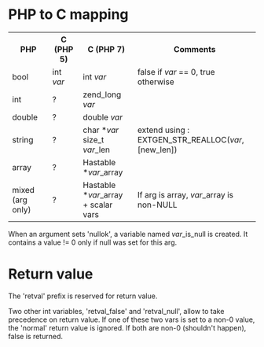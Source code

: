 # PHP to C mapping

<table>

<tr>
<th>PHP</td>
<th>C (PHP 5)</td>
<th>C (PHP 7)</td>
<th>Comments
</tr>

<tr>
<td>bool</td>
<td>int <i>var</i></td>
<td>int <i>var</i></td>
<td>false if <i>var</i> == 0, true otherwise
</tr>

<tr>
<td>int</td>
<td>?</i></td>
<td>zend_long <i>var</i></td>
<td>&nbsp;</td>
</tr>

<tr>
<td>double</i></td>
<td>?</i></td>
<td>double <i>var</i></td>
<td>&nbsp;</td>
</tr>

<tr>
<td>string</td>
<td>?</i></td>
<td>char *<i>var</i><br>size_t <i>var</i>_len</td>
<td>extend using :<br>EXTGEN_STR_REALLOC(<i>var</i>,[new_len])</td>
</tr>

<tr>
<td>array</td>
<td>?</i></td>
<td>Hastable *<i>var</i>_array</td>
<td></td>
</tr>

<tr>
<td>mixed (arg only)</td>
<td>?</i></td>
<td>Hastable *<i>var</i>_array<br>+ scalar vars</td>
<td>If arg is array, <i>var</i>_array is non-NULL</td>
</tr>

</table>

When an argument sets 'nullok', a variable named <i>var</i>\_is\_null is created. It contains a value != 0 only if null was set for this arg.

# Return value

The 'retval' prefix is reserved for return value.

Two other int variables, 'retval_false' and 'retval_null', allow to take precedence on return value. If one of these two vars is set to a non-0 value, the 'normal' return value is ignored. If both are non-0 (shouldn't happen), false is returned.